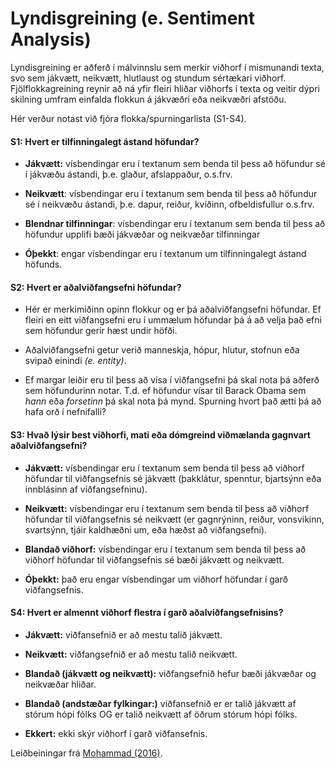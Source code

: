 # Lyndisgreining (e. Sentiment Analysis)

Lyndisgreining er aðferð í málvinnslu sem merkir viðhorf í mismunandi texta, svo sem jákvætt, neikvætt, hlutlaust og stundum sértækari viðhorf. Fjölflokkagreining reynir að ná yfir fleiri hliðar viðhorfs í texta og veitir dýpri skilning umfram einfalda flokkun á jákvæðri eða neikvæðri afstöðu.

Hér verður notast við fjóra flokka/spurningarlista (S1-S4).

#### S1: Hvert er tilfinningalegt ástand höfundar?

- **Jákvætt:** vísbendingar eru í textanum sem benda til þess að höfundur sé í jákvæðu ástandi, þ.e. glaður, afslappaður, o.s.frv.

- **Neikvætt**: vísbendingar eru í textanum sem benda til þess að höfundur sé í neikvæðu ástandi, þ.e. dapur, reiður, kvíðinn, ofbeldisfullur o.s.frv. 

- **Blendnar tilfinningar**:  vísbendingar eru í textanum sem benda til þess að höfundur upplifi bæði jákvæðar og neikvæðar tilfinningar

- **Óþekkt**: engar vísbendingar eru í textanum um tilfinningalegt ástand höfunds.

#### S2: Hvert er aðalviðfangsefni höfundar?
- Hér er merkimiðinn opinn flokkur og er þá aðalviðfangsefni höfundar. Ef fleiri en eitt viðfangsefni eru í ummælum höfundar þá á að velja það efni sem höfundur gerir hæst undir höfði.

- Aðalviðfangsefni getur verið manneskja, hópur, hlutur, stofnun eða svipað einindi *(e. entity)*.

- Ef margar leiðir eru til þess að vísa í viðfangsefni þá skal nota þá aðferð sem höfundurinn notar. T.d. ef höfundur vísar til Barack Obama sem *hann* eða *forsetinn* þá skal nota þá mynd. <ath>Spurning hvort það ætti þá að hafa orð í nefnifalli?</ath>

#### S3: Hvað lýsir best viðhorfi, mati eða dómgreind viðmælanda gagnvart aðalviðfangsefni?
- **Jákvætt:** vísbendingar eru í textanum sem benda til þess að viðhorf höfundar til viðfangsefnis sé jákvætt (þakklátur, spenntur, bjartsýnn eða innblásinn af viðfangsefninu).

-  **Neikvætt:** vísbendingar eru í textanum sem benda til þess að viðhorf höfundar til viðfangsefnis sé neikvætt (er gagnrýninn, reiður, vonsvikinn, svartsýnn, tjáir kaldhæðni um, eða hæðst að viðfangsefni).

-  **Blandað viðhorf:** vísbendingar eru í textanum sem benda til þess að viðhorf höfundar til viðfangsefnis sé bæði jákvætt og neikvætt.

-  **Óþekkt:** það eru engar vísbendingar um viðhorf höfundar í garð viðfangsefnis.

#### S4: Hvert er almennt viðhorf flestra í garð aðalviðfangsefnisins?
- **Jákvætt:** viðfansefnið er að mestu talið jákvætt.

- **Neikvætt:** viðfangsefnið er að mestu talið neikvætt.

- **Blandað (jákvætt og neikvætt):** viðfangsefnið hefur bæði jákvæðar og neikvæðar hliðar.

- **Blandað (andstæðar fylkingar:)** viðfansefnið er er talið jákvætt af stórum hópi fólks OG er talið neikvætt af öðrum stórum hópi fólks.

- **Ekkert:** ekki skýr viðhorf í garð viðfansefnis.
 
Leiðbeiningar frá [Mohammad (2016)](https://aclanthology.org/W16-0429.pdf).